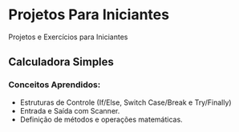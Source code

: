 # Projetos Para Iniciantes
 Projetos e Exercícios para Iniciantes 
 
## Calculadora Simples 
### Conceitos Aprendidos:
- Estruturas de Controle (If/Else, Switch Case/Break e Try/Finally)
- Entrada e Saída com Scanner.
- Definição de métodos e operações matemáticas.
##   
